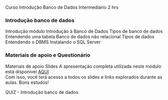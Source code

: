 Curso Introdução Banco de Dados
Intermediário
2 hrs

### Introdução banco de dados
Introdução módulo
Introdução à Banco de Dados
Tipos de banco de dados
Entendendo uma tabela
Banco de dados não relacional
Tipos de dados
Entendendo o DBMS
Instalando o SQL Server

### Materiais de apoio e Questionário
Materiais de apoio
Slides
A apresentação completa utilizada neste módulo está disponível [AQUI](https://academiapme-my.sharepoint.com/:p:/g/personal/kawan_dio_me/Ebr77iG3xA1Dp3vPXMBdNPgBYXuFKmjSMNDyomo_WbK3JA?e=Cqkoxf)  
Com isso, você terá acesso a todos os slides e links explorados durante as aulas.
Bons estudos!


QUIZ - Introdução banco de dados

